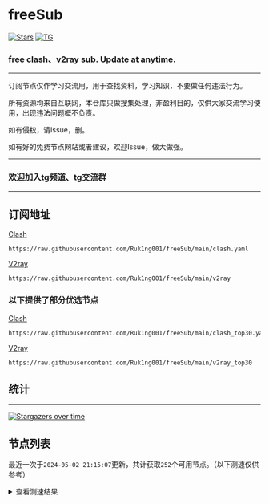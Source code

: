 # freeSub
[![Stars](https://img.shields.io/github/stars/Ruk1ng001/freeSub)](https://github.com/Ruk1ng001/freeSub/stargazers)
[![TG](https://img.shields.io/badge/Telegram-gray?logo=Telegram)](https://t.me/Ruk1ng001)
### free clash、v2ray sub. Update at anytime.

---

订阅节点仅作学习交流用，用于查找资料，学习知识，不要做任何违法行为。

所有资源均来自互联网，本仓库只做搜集处理，非盈利目的，仅供大家交流学习使用，出现违法问题概不负责。

如有侵权，请Issue，删。

如有好的免费节点网站或者建议，欢迎Issue，做大做强。

---

### 欢迎加入[tg频道](https://t.me/Ruk1ng001)、[tg交流群](https://t.me/+-e-b04EE5Cw2NmU1)

---

## 订阅地址
[Clash](https://raw.githubusercontent.com/Ruk1ng001/freeSub/main/clash.yaml)
```
https://raw.githubusercontent.com/Ruk1ng001/freeSub/main/clash.yaml
```
[V2ray](https://raw.githubusercontent.com/Ruk1ng001/freeSub/main/v2ray)
```
https://raw.githubusercontent.com/Ruk1ng001/freeSub/main/v2ray
```
### 以下提供了部分优选节点

[Clash](https://raw.githubusercontent.com/Ruk1ng001/freeSub/main/clash_top30.yaml)
```
https://raw.githubusercontent.com/Ruk1ng001/freeSub/main/clash_top30.yaml
```
[V2ray](https://raw.githubusercontent.com/Ruk1ng001/freeSub/main/v2ray_top30)
```
https://raw.githubusercontent.com/Ruk1ng001/freeSub/main/v2ray_top30
```

## 统计

---

[![Stargazers over time](https://starchart.cc/Ruk1ng001/freeSub.svg)](https://starchart.cc/Ruk1ng001/freeSub)

## 节点列表

最近一次于`2024-05-02 21:15:07`更新，共计获取`252`个可用节点。（以下测速仅供参考）

<details> <summary>查看测速结果</summary>

| 序号 | 节点 | 带宽 | 延迟 |
|:--:|:--:|:--:|:--:|
 | 1 | github.com/Ruk1ng001_2178163495 | 1.73MB/s | 391.00ms |
 | 2 | github.com/Ruk1ng001_626559234 | 1.71MB/s | 404.00ms |
 | 3 | github.com/Ruk1ng001_1788757087 | 1.67MB/s | 370.00ms |
 | 4 | github.com/Ruk1ng001_856261957 | 1.61MB/s | 433.00ms |
 | 5 | github.com/Ruk1ng001_3296524446 | 1.60MB/s | 455.00ms |
 | 6 | github.com/Ruk1ng001_2369171920 | 1.46MB/s | 439.00ms |
 | 7 | github.com/Ruk1ng001_805306763 | 1.45MB/s | 366.00ms |
 | 8 | github.com/Ruk1ng001_2462725052 | 1.42MB/s | 512.00ms |
 | 9 | github.com/Ruk1ng001_4267661144 | 1.35MB/s | 392.00ms |
 | 10 | github.com/Ruk1ng001_924727498 | 1.34MB/s | 560.00ms |
 | 11 | github.com/Ruk1ng001_1453958981 | 1.27MB/s | 541.00ms |
 | 12 | github.com/Ruk1ng001_3223187559 | 1.27MB/s | 520.00ms |
 | 13 | github.com/Ruk1ng001_138898346 | 1.24MB/s | 520.00ms |
 | 14 | github.com/Ruk1ng001_2985772439 | 1.19MB/s | 451.00ms |
 | 15 | github.com/Ruk1ng001_3539510486 | 1.18MB/s | 565.00ms |
 | 16 | github.com/Ruk1ng001_71355846 | 1.17MB/s | 625.00ms |
 | 17 | github.com/Ruk1ng001_1419532988 | 1.17MB/s | 661.00ms |
 | 18 | github.com/Ruk1ng001_2585037498 | 1.14MB/s | 568.00ms |
 | 19 | github.com/Ruk1ng001_1182001113 | 1.13MB/s | 640.00ms |
 | 20 | github.com/Ruk1ng001_1125465398 | 1.12MB/s | 400.00ms |
 | 21 | github.com/Ruk1ng001_2071703730 | 1.11MB/s | 659.00ms |
 | 22 | github.com/Ruk1ng001_1105575492 | 1.04MB/s | 563.00ms |
 | 23 | github.com/Ruk1ng001_729393078 | 1.03MB/s | 405.00ms |
 | 24 | github.com/Ruk1ng001_3844933833 | 1023.95KB/s | 435.00ms |
 | 25 | github.com/Ruk1ng001_3823499304 | 1011.24KB/s | 785.00ms |
 | 26 | github.com/Ruk1ng001_630106339 | 1009.79KB/s | 572.00ms |
 | 27 | github.com/Ruk1ng001_3350958842 | 977.02KB/s | 605.00ms |
 | 28 | github.com/Ruk1ng001_2218909433 | 976.88KB/s | 655.00ms |
 | 29 | github.com/Ruk1ng001_2394693661 | 973.99KB/s | 703.00ms |
 | 30 | github.com/Ruk1ng001_2241610555 | 938.34KB/s | 734.00ms |
 | 31 | github.com/Ruk1ng001_2528855050 | 891.81KB/s | 967.00ms |
 | 32 | github.com/Ruk1ng001_3293006801 | 890.35KB/s | 776.00ms |
 | 33 | github.com/Ruk1ng001_4123379038 | 882.73KB/s | 452.00ms |
 | 34 | github.com/Ruk1ng001_2406887369 | 865.05KB/s | 882.00ms |
 | 35 | github.com/Ruk1ng001_3286246519 | 814.91KB/s | 398.00ms |
 | 36 | github.com/Ruk1ng001_782415132 | 774.77KB/s | 741.00ms |
 | 37 | github.com/Ruk1ng001_1938509145 | 756.21KB/s | 375.00ms |
 | 38 | github.com/Ruk1ng001_3811467450 | 742.30KB/s | 737.00ms |
 | 39 | github.com/Ruk1ng001_3515980112 | 740.59KB/s | 981.00ms |
 | 40 | github.com/Ruk1ng001_1222340813 | 740.17KB/s | 845.00ms |
 | 41 | github.com/Ruk1ng001_884534536 | 731.61KB/s | 726.00ms |
 | 42 | github.com/Ruk1ng001_2013146544 | 718.39KB/s | 751.00ms |
 | 43 | github.com/Ruk1ng001_1490566360 | 717.43KB/s | 783.00ms |
 | 44 | github.com/Ruk1ng001_2635259572 | 714.18KB/s | 837.00ms |
 | 45 | github.com/Ruk1ng001_1108544810 | 712.53KB/s | 747.00ms |
 | 46 | github.com/Ruk1ng001_149570347 | 709.82KB/s | 430.00ms |
 | 47 | github.com/Ruk1ng001_1650935518 | 706.10KB/s | 791.00ms |
 | 48 | github.com/Ruk1ng001_796916901 | 685.64KB/s | 790.00ms |
 | 49 | github.com/Ruk1ng001_2686546267 | 645.85KB/s | 1114.00ms |
 | 50 | github.com/Ruk1ng001_2003673791 | 643.43KB/s | 872.00ms |
 | 51 | github.com/Ruk1ng001_1629869478 | 636.03KB/s | 944.00ms |
 | 52 | github.com/Ruk1ng001_3022878362 | 604.00KB/s | 990.00ms |
 | 53 | github.com/Ruk1ng001_2999369665 | 599.92KB/s | 1216.00ms |
 | 54 | github.com/Ruk1ng001_1238702783 | 596.34KB/s | 1046.00ms |
 | 55 | github.com/Ruk1ng001_3269662008 | 588.05KB/s | 846.00ms |
 | 56 | github.com/Ruk1ng001_409156250 | 569.33KB/s | 1038.00ms |
 | 57 | github.com/Ruk1ng001_3083510873 | 564.51KB/s | 912.00ms |
 | 58 | github.com/Ruk1ng001_1043516510 | 561.36KB/s | 1162.00ms |
 | 59 | github.com/Ruk1ng001_743245154 | 554.65KB/s | 1038.00ms |
 | 60 | github.com/Ruk1ng001_2154087120 | 551.69KB/s | 1048.00ms |
 | 61 | github.com/Ruk1ng001_4160295800 | 547.61KB/s | 1096.00ms |
 | 62 | github.com/Ruk1ng001_4247945564 | 545.03KB/s | 1077.00ms |
 | 63 | github.com/Ruk1ng001_2070134522 | 539.47KB/s | 1080.00ms |
 | 64 | github.com/Ruk1ng001_60235898 | 539.36KB/s | 1016.00ms |
 | 65 | github.com/Ruk1ng001_2289611070 | 538.64KB/s | 1062.00ms |
 | 66 | github.com/Ruk1ng001_620704647 | 534.37KB/s | 903.00ms |
 | 67 | github.com/Ruk1ng001_1867123431 | 532.37KB/s | 1052.00ms |
 | 68 | github.com/Ruk1ng001_820586957 | 529.78KB/s | 1050.00ms |
 | 69 | github.com/Ruk1ng001_2235880954 | 529.39KB/s | 1052.00ms |
 | 70 | github.com/Ruk1ng001_3789899981 | 528.17KB/s | 476.00ms |
 | 71 | github.com/Ruk1ng001_2594769059 | 527.07KB/s | 1121.00ms |
 | 72 | github.com/Ruk1ng001_2054894954 | 525.76KB/s | 1509.00ms |
 | 73 | github.com/Ruk1ng001_743354087 | 525.37KB/s | 985.00ms |
 | 74 | github.com/Ruk1ng001_2972017875 | 524.61KB/s | 1068.00ms |
 | 75 | github.com/Ruk1ng001_2381704039 | 523.31KB/s | 1112.00ms |
 | 76 | github.com/Ruk1ng001_2156494072 | 522.31KB/s | 837.00ms |
 | 77 | github.com/Ruk1ng001_458165570 | 521.23KB/s | 1028.00ms |
 | 78 | github.com/Ruk1ng001_2889246928 | 519.62KB/s | 1497.00ms |
 | 79 | github.com/Ruk1ng001_3566373851 | 518.36KB/s | 1157.00ms |
 | 80 | github.com/Ruk1ng001_3137877877 | 516.59KB/s | 1160.00ms |
 | 81 | github.com/Ruk1ng001_4272975566 | 514.03KB/s | 1155.00ms |
 | 82 | github.com/Ruk1ng001_185289708 | 507.80KB/s | 1152.00ms |
 | 83 | github.com/Ruk1ng001_459534470 | 497.36KB/s | 1568.00ms |
 | 84 | github.com/Ruk1ng001_1034331182 | 494.17KB/s | 1565.00ms |
 | 85 | github.com/Ruk1ng001_2308501734 | 494.05KB/s | 1485.00ms |
 | 86 | github.com/Ruk1ng001_574168731 | 492.90KB/s | 1119.00ms |
 | 87 | github.com/Ruk1ng001_2386156489 | 486.53KB/s | 1279.00ms |
 | 88 | github.com/Ruk1ng001_677993307 | 485.37KB/s | 1097.00ms |
 | 89 | github.com/Ruk1ng001_1472351678 | 485.24KB/s | 1545.00ms |
 | 90 | github.com/Ruk1ng001_3862002053 | 481.42KB/s | 1093.00ms |
 | 91 | github.com/Ruk1ng001_2472677522 | 478.91KB/s | 1236.00ms |
 | 92 | github.com/Ruk1ng001_1853798928 | 478.79KB/s | 1125.00ms |
 | 93 | github.com/Ruk1ng001_16216811 | 475.38KB/s | 1201.00ms |
 | 94 | github.com/Ruk1ng001_1010364568 | 469.24KB/s | 1091.00ms |
 | 95 | github.com/Ruk1ng001_2194615537 | 461.57KB/s | 1638.00ms |
 | 96 | github.com/Ruk1ng001_2245605695 | 453.60KB/s | 945.00ms |
 | 97 | github.com/Ruk1ng001_233576226 | 445.04KB/s | 815.00ms |
 | 98 | github.com/Ruk1ng001_2986819677 | 440.95KB/s | 1558.00ms |
 | 99 | github.com/Ruk1ng001_180441397 | 440.37KB/s | 1458.00ms |
 | 100 | github.com/Ruk1ng001_1708733874 | 436.65KB/s | 1439.00ms |
 | 101 | github.com/Ruk1ng001_2786507262 | 427.05KB/s | 1148.00ms |
 | 102 | github.com/Ruk1ng001_839126155 | 423.96KB/s | 755.00ms |
 | 103 | github.com/Ruk1ng001_986862858 | 412.10KB/s | 400.00ms |
 | 104 | github.com/Ruk1ng001_1384167582 | 407.87KB/s | 1246.00ms |
 | 105 | github.com/Ruk1ng001_2173769711 | 404.35KB/s | 576.00ms |
 | 106 | github.com/Ruk1ng001_125156137 | 403.54KB/s | 1207.00ms |
 | 107 | github.com/Ruk1ng001_3470745775 | 397.80KB/s | 1009.00ms |
 | 108 | github.com/Ruk1ng001_2548594393 | 391.01KB/s | 1256.00ms |
 | 109 | github.com/Ruk1ng001_1177855480 | 389.97KB/s | 1201.00ms |
 | 110 | github.com/Ruk1ng001_1734840782 | 383.98KB/s | 1035.00ms |
 | 111 | github.com/Ruk1ng001_2402968797 | 382.57KB/s | 1236.00ms |
 | 112 | github.com/Ruk1ng001_213571457 | 377.45KB/s | 1274.00ms |
 | 113 | github.com/Ruk1ng001_3704435507 | 377.36KB/s | 1269.00ms |
 | 114 | github.com/Ruk1ng001_3261594282 | 376.20KB/s | 1251.00ms |
 | 115 | github.com/Ruk1ng001_1674449148 | 375.73KB/s | 1259.00ms |
 | 116 | github.com/Ruk1ng001_402196054 | 374.70KB/s | 1240.00ms |
 | 117 | github.com/Ruk1ng001_4226562581 | 371.56KB/s | 1358.00ms |
 | 118 | github.com/Ruk1ng001_3033320288 | 371.55KB/s | 1265.00ms |
 | 119 | github.com/Ruk1ng001_511116049 | 371.12KB/s | 1284.00ms |
 | 120 | github.com/Ruk1ng001_524000952 | 368.03KB/s | 1638.00ms |
 | 121 | github.com/Ruk1ng001_3139979132 | 366.72KB/s | 1285.00ms |
 | 122 | github.com/Ruk1ng001_2079142366 | 365.23KB/s | 1297.00ms |
 | 123 | github.com/Ruk1ng001_3526421595 | 362.74KB/s | 1242.00ms |
 | 124 | github.com/Ruk1ng001_278173029 | 362.12KB/s | 1246.00ms |
 | 125 | github.com/Ruk1ng001_1631711533 | 358.62KB/s | 1354.00ms |
 | 126 | github.com/Ruk1ng001_3600806580 | 355.25KB/s | 1258.00ms |
 | 127 | github.com/Ruk1ng001_2851247785 | 353.09KB/s | 1432.00ms |
 | 128 | github.com/Ruk1ng001_1388105328 | 351.53KB/s | 1453.00ms |
 | 129 | github.com/Ruk1ng001_3750721354 | 351.48KB/s | 1283.00ms |
 | 130 | github.com/Ruk1ng001_2152169481 | 351.13KB/s | 1393.00ms |
 | 131 | github.com/Ruk1ng001_1336643521 | 349.57KB/s | 1499.00ms |
 | 132 | github.com/Ruk1ng001_4212271000 | 348.73KB/s | 1314.00ms |
 | 133 | github.com/Ruk1ng001_3969388361 | 348.02KB/s | 978.00ms |
 | 134 | github.com/Ruk1ng001_832263432 | 345.64KB/s | 910.00ms |
 | 135 | github.com/Ruk1ng001_290234292 | 345.43KB/s | 1285.00ms |
 | 136 | github.com/Ruk1ng001_3283496859 | 345.39KB/s | 1264.00ms |
 | 137 | github.com/Ruk1ng001_2370224758 | 343.07KB/s | 1295.00ms |
 | 138 | github.com/Ruk1ng001_1716491296 | 340.04KB/s | 1324.00ms |
 | 139 | github.com/Ruk1ng001_631225714 | 339.29KB/s | 1307.00ms |
 | 140 | github.com/Ruk1ng001_3892546547 | 336.74KB/s | 1289.00ms |
 | 141 | github.com/Ruk1ng001_3270069971 | 335.73KB/s | 1382.00ms |
 | 142 | github.com/Ruk1ng001_2429767849 | 334.95KB/s | 1073.00ms |
 | 143 | github.com/Ruk1ng001_1832424006 | 334.09KB/s | 1279.00ms |
 | 144 | github.com/Ruk1ng001_2029743534 | 333.84KB/s | 1256.00ms |
 | 145 | github.com/Ruk1ng001_3911308321 | 332.73KB/s | 1252.00ms |
 | 146 | github.com/Ruk1ng001_404815326 | 331.20KB/s | 716.00ms |
 | 147 | github.com/Ruk1ng001_102376345 | 328.22KB/s | 1306.00ms |
 | 148 | github.com/Ruk1ng001_3936522299 | 311.69KB/s | 1522.00ms |
 | 149 | github.com/Ruk1ng001_1899337013 | 303.63KB/s | 1260.00ms |
 | 150 | github.com/Ruk1ng001_34491053 | 300.19KB/s | 766.00ms |
 | 151 | github.com/Ruk1ng001_1200556249 | 299.37KB/s | 1410.00ms |
 | 152 | github.com/Ruk1ng001_3756159250 | 297.84KB/s | 901.00ms |
 | 153 | github.com/Ruk1ng001_2289978129 | 297.83KB/s | 1116.00ms |
 | 154 | github.com/Ruk1ng001_2410055517 | 296.75KB/s | 999.00ms |
 | 155 | github.com/Ruk1ng001_2836989322 | 292.72KB/s | 882.00ms |
 | 156 | github.com/Ruk1ng001_1278859682 | 285.32KB/s | 1605.00ms |
 | 157 | github.com/Ruk1ng001_3807711853 | 281.25KB/s | 1291.00ms |
 | 158 | github.com/Ruk1ng001_3718325696 | 280.16KB/s | 1249.00ms |
 | 159 | github.com/Ruk1ng001_2643312922 | 272.90KB/s | 2327.00ms |
 | 160 | github.com/Ruk1ng001_1616468470 | 259.68KB/s | 1090.00ms |
 | 161 | github.com/Ruk1ng001_1022491906 | 255.65KB/s | 982.00ms |
 | 162 | github.com/Ruk1ng001_1038189334 | 255.52KB/s | 1164.00ms |
 | 163 | github.com/Ruk1ng001_1151839670 | 253.03KB/s | 834.00ms |
 | 164 | github.com/Ruk1ng001_100610302 | 252.73KB/s | 1398.00ms |
 | 165 | github.com/Ruk1ng001_1303543440 | 251.75KB/s | 1092.00ms |
 | 166 | github.com/Ruk1ng001_24015290 | 249.65KB/s | 885.00ms |
 | 167 | github.com/Ruk1ng001_1360201207 | 243.34KB/s | 1088.00ms |
 | 168 | github.com/Ruk1ng001_1107675649 | 243.34KB/s | 1916.00ms |
 | 169 | github.com/Ruk1ng001_3722424023 | 241.26KB/s | 2012.00ms |
 | 170 | github.com/Ruk1ng001_876316394 | 241.00KB/s | 1022.00ms |
 | 171 | github.com/Ruk1ng001_3741033956 | 240.10KB/s | 1147.00ms |
 | 172 | github.com/Ruk1ng001_3676143946 | 235.38KB/s | 1734.00ms |
 | 173 | github.com/Ruk1ng001_1303578646 | 234.79KB/s | 1613.00ms |
 | 174 | github.com/Ruk1ng001_1132634313 | 233.74KB/s | 1182.00ms |
 | 175 | github.com/Ruk1ng001_2963130294 | 221.87KB/s | 1471.00ms |
 | 176 | github.com/Ruk1ng001_312756856 | 218.32KB/s | 2189.00ms |
 | 177 | github.com/Ruk1ng001_368458161 | 212.70KB/s | 751.00ms |
 | 178 | github.com/Ruk1ng001_3194308421 | 212.62KB/s | 423.00ms |
 | 179 | github.com/Ruk1ng001_476083743 | 212.47KB/s | 547.00ms |
 | 180 | github.com/Ruk1ng001_2678921149 | 212.03KB/s | 540.00ms |
 | 181 | github.com/Ruk1ng001_2256819001 | 210.45KB/s | 1497.00ms |
 | 182 | github.com/Ruk1ng001_1964030541 | 208.87KB/s | 2034.00ms |
 | 183 | github.com/Ruk1ng001_4192775978 | 207.59KB/s | 1343.00ms |
 | 184 | github.com/Ruk1ng001_2408252289 | 206.57KB/s | 1415.00ms |
 | 185 | github.com/Ruk1ng001_3664318348 | 195.38KB/s | 1221.00ms |
 | 186 | github.com/Ruk1ng001_453848929 | 193.32KB/s | 1560.00ms |
 | 187 | github.com/Ruk1ng001_2335093990 | 190.15KB/s | 1369.00ms |
 | 188 | github.com/Ruk1ng001_514394592 | 189.32KB/s | 597.00ms |
 | 189 | github.com/Ruk1ng001_3697537718 | 189.21KB/s | 633.00ms |
 | 190 | github.com/Ruk1ng001_2118713699 | 188.28KB/s | 591.00ms |
 | 191 | github.com/Ruk1ng001_1008795021 | 177.97KB/s | 1772.00ms |
 | 192 | github.com/Ruk1ng001_3364884070 | 170.31KB/s | 446.00ms |
 | 193 | github.com/Ruk1ng001_1561149140 | 170.10KB/s | 462.00ms |
 | 194 | github.com/Ruk1ng001_2303866192 | 170.05KB/s | 423.00ms |
 | 195 | github.com/Ruk1ng001_1356209761 | 170.04KB/s | 1188.00ms |
 | 196 | github.com/Ruk1ng001_2762966185 | 170.03KB/s | 604.00ms |
 | 197 | github.com/Ruk1ng001_1336738841 | 169.98KB/s | 418.00ms |
 | 198 | github.com/Ruk1ng001_2839365091 | 157.20KB/s | 460.00ms |
 | 199 | github.com/Ruk1ng001_3394984814 | 154.71KB/s | 2276.00ms |
 | 200 | github.com/Ruk1ng001_312307036 | 153.95KB/s | 1534.00ms |
 | 201 | github.com/Ruk1ng001_1207854352 | 153.88KB/s | 1344.00ms |
 | 202 | github.com/Ruk1ng001_1073258103 | 151.60KB/s | 1456.00ms |
 | 203 | github.com/Ruk1ng001_47739984 | 144.01KB/s | 1374.00ms |
 | 204 | github.com/Ruk1ng001_3939816147 | 134.92KB/s | 2181.00ms |
 | 205 | github.com/Ruk1ng001_1344038030 | 133.68KB/s | 1351.00ms |
 | 206 | github.com/Ruk1ng001_3793887397 | 133.32KB/s | 1401.00ms |
 | 207 | github.com/Ruk1ng001_1997544007 | 129.70KB/s | 1245.00ms |
 | 208 | github.com/Ruk1ng001_4016324661 | 127.27KB/s | 350.00ms |
 | 209 | github.com/Ruk1ng001_482184185 | 126.00KB/s | 910.00ms |
 | 210 | github.com/Ruk1ng001_2650303127 | 120.13KB/s | 1119.00ms |
 | 211 | github.com/Ruk1ng001_1424419789 | 119.51KB/s | 1220.00ms |
 | 212 | github.com/Ruk1ng001_1396111506 | 112.55KB/s | 338.00ms |
 | 213 | github.com/Ruk1ng001_3152560726 | 112.08KB/s | 1293.00ms |
 | 214 | github.com/Ruk1ng001_2816093223 | 104.28KB/s | 1387.00ms |
 | 215 | github.com/Ruk1ng001_194184434 | 102.52KB/s | 628.00ms |
 | 216 | github.com/Ruk1ng001_1855943804 | 96.69KB/s | 1167.00ms |
 | 217 | github.com/Ruk1ng001_1388672434 | 94.97KB/s | 1069.00ms |
 | 218 | github.com/Ruk1ng001_2362022338 | 94.49KB/s | 116.00ms |
 | 219 | github.com/Ruk1ng001_1672226511 | 93.41KB/s | 1328.00ms |
 | 220 | github.com/Ruk1ng001_1656816604 | 91.73KB/s | 308.00ms |
 | 221 | github.com/Ruk1ng001_541776510 | 91.37KB/s | 1221.00ms |
 | 222 | github.com/Ruk1ng001_508957716 | 88.35KB/s | 1552.00ms |
 | 223 | github.com/Ruk1ng001_3523461818 | 86.89KB/s | 796.00ms |
 | 224 | github.com/Ruk1ng001_1730562311 | 85.19KB/s | 234.00ms |
 | 225 | github.com/Ruk1ng001_981169260 | 84.89KB/s | 320.00ms |
 | 226 | github.com/Ruk1ng001_3325683886 | 84.78KB/s | 369.00ms |
 | 227 | github.com/Ruk1ng001_3362003740 | 78.69KB/s | 1492.00ms |
 | 228 | github.com/Ruk1ng001_2112254635 | 73.67KB/s | 866.00ms |
 | 229 | github.com/Ruk1ng001_862005167 | 71.07KB/s | 1267.00ms |
 | 230 | github.com/Ruk1ng001_2997387401 | 70.20KB/s | 1575.00ms |
 | 231 | github.com/Ruk1ng001_691210972 | 63.49KB/s | 1097.00ms |
 | 232 | github.com/Ruk1ng001_2763158023 | 60.20KB/s | 501.00ms |
 | 233 | github.com/Ruk1ng001_1265275815 | 60.15KB/s | 205.00ms |
 | 234 | github.com/Ruk1ng001_2293490 | 60.01KB/s | 2748.00ms |
 | 235 | github.com/Ruk1ng001_1108862479 | 57.65KB/s | 1791.00ms |
 | 236 | github.com/Ruk1ng001_2832588863 | 56.76KB/s | 934.00ms |
 | 237 | github.com/Ruk1ng001_3140634953 | 55.38KB/s | 144.00ms |
 | 238 | github.com/Ruk1ng001_2225779200 | 54.88KB/s | 1642.00ms |
 | 239 | github.com/Ruk1ng001_3119109947 | 51.53KB/s | 545.00ms |
 | 240 | github.com/Ruk1ng001_1630644596 | 51.38KB/s | 156.00ms |
 | 241 |  | N/A | N/A |
 | 242 |  | N/A | N/A |
 | 243 |  | N/A | N/A |
 | 244 |  | N/A | N/A |
 | 245 |  | N/A | N/A |
 | 246 |  | N/A | N/A |
 | 247 |  | N/A | N/A |
 | 248 |  | N/A | N/A |
 | 249 |  | N/A | N/A |
 | 250 |  | N/A | N/A |
 | 251 |  | N/A | N/A |
 | 252 |  | N/A | N/A |


</details>